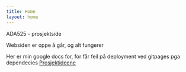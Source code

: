```yaml
---
title: Home
layout: home
---
```


ADA525 - prosjektside

Websiden er oppe å går, og alt fungerer

Her er min google docs for, for får feil på deployment ved gitpages pga dependecies
[Prosjektideene](https://docs.google.com/document/d/1Gtd3E4MM41uL1XNtwIZ1ojKJA5nZlT6XIVdund5ngDY/edit)



